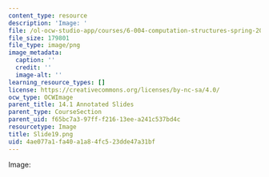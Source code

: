 ```yaml
---
content_type: resource
description: 'Image: '
file: /ol-ocw-studio-app/courses/6-004-computation-structures-spring-2017/4ae077a1fa40a1a84fc523dde47a31bf_Slide19.png
file_size: 179801
file_type: image/png
image_metadata:
  caption: ''
  credit: ''
  image-alt: ''
learning_resource_types: []
license: https://creativecommons.org/licenses/by-nc-sa/4.0/
ocw_type: OCWImage
parent_title: 14.1 Annotated Slides
parent_type: CourseSection
parent_uid: f65bc7a3-97ff-f216-13ee-a241c537bd4c
resourcetype: Image
title: Slide19.png
uid: 4ae077a1-fa40-a1a8-4fc5-23dde47a31bf
---
```

Image: 